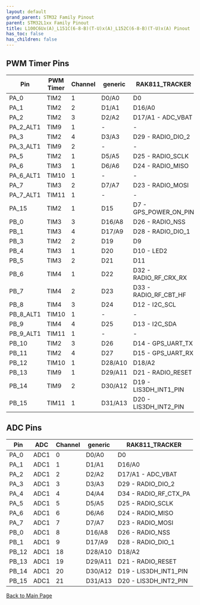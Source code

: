 ```yaml
---
layout: default
grand_parent: STM32 Family Pinout
parent: STM32L1xx Family Pinout
title: L100C6Ux(A)_L151C(6-8-B)(T-U)x(A)_L152C(6-8-B)(T-U)x(A) Pinout
has_toc: false
has_children: false
---
```


## PWM Timer Pins

| Pin | PWM Timer | Channel | generic | RAK811_TRACKER |
| --- | --- | --- | --- | --- |
| PA_0 | TIM2 | 1 | D0/A0 | D0 |
| PA_1 | TIM2 | 2 | D1/A1 | D16/A0 |
| PA_2 | TIM2 | 3 | D2/A2 | D17/A1 - ADC_VBAT |
| PA_2_ALT1 | TIM9 | 1 | - | - |
| PA_3 | TIM2 | 4 | D3/A3 | D29 - RADIO_DIO_2 |
| PA_3_ALT1 | TIM9 | 2 | - | - |
| PA_5 | TIM2 | 1 | D5/A5 | D25 - RADIO_SCLK |
| PA_6 | TIM3 | 1 | D6/A6 | D24 - RADIO_MISO |
| PA_6_ALT1 | TIM10 | 1 | - | - |
| PA_7 | TIM3 | 2 | D7/A7 | D23 - RADIO_MOSI |
| PA_7_ALT1 | TIM11 | 1 | - | - |
| PA_15 | TIM2 | 1 | D15 | D7 - GPS_POWER_ON_PIN |
| PB_0 | TIM3 | 3 | D16/A8 | D26 - RADIO_NSS |
| PB_1 | TIM3 | 4 | D17/A9 | D28 - RADIO_DIO_1 |
| PB_3 | TIM2 | 2 | D19 | D9 |
| PB_4 | TIM3 | 1 | D20 | D10 - LED2 |
| PB_5 | TIM3 | 2 | D21 | D11 |
| PB_6 | TIM4 | 1 | D22 | D32 - RADIO_RF_CRX_RX |
| PB_7 | TIM4 | 2 | D23 | D33 - RADIO_RF_CBT_HF |
| PB_8 | TIM4 | 3 | D24 | D12 - I2C_SCL |
| PB_8_ALT1 | TIM10 | 1 | - | - |
| PB_9 | TIM4 | 4 | D25 | D13 - I2C_SDA |
| PB_9_ALT1 | TIM11 | 1 | - | - |
| PB_10 | TIM2 | 3 | D26 | D14 - GPS_UART_TX |
| PB_11 | TIM2 | 4 | D27 | D15 - GPS_UART_RX |
| PB_12 | TIM10 | 1 | D28/A10 | D18/A2 |
| PB_13 | TIM9 | 1 | D29/A11 | D21 - RADIO_RESET |
| PB_14 | TIM9 | 2 | D30/A12 | D19 - LIS3DH_INT1_PIN |
| PB_15 | TIM11 | 1 | D31/A13 | D20 - LIS3DH_INT2_PIN |


## ADC Pins

| Pin | ADC | Channel | generic | RAK811_TRACKER |
| --- | --- | --- | --- | --- |
| PA_0 | ADC1 | 0 | D0/A0 | D0 |
| PA_1 | ADC1 | 1 | D1/A1 | D16/A0 |
| PA_2 | ADC1 | 2 | D2/A2 | D17/A1 - ADC_VBAT |
| PA_3 | ADC1 | 3 | D3/A3 | D29 - RADIO_DIO_2 |
| PA_4 | ADC1 | 4 | D4/A4 | D34 - RADIO_RF_CTX_PA |
| PA_5 | ADC1 | 5 | D5/A5 | D25 - RADIO_SCLK |
| PA_6 | ADC1 | 6 | D6/A6 | D24 - RADIO_MISO |
| PA_7 | ADC1 | 7 | D7/A7 | D23 - RADIO_MOSI |
| PB_0 | ADC1 | 8 | D16/A8 | D26 - RADIO_NSS |
| PB_1 | ADC1 | 9 | D17/A9 | D28 - RADIO_DIO_1 |
| PB_12 | ADC1 | 18 | D28/A10 | D18/A2 |
| PB_13 | ADC1 | 19 | D29/A11 | D21 - RADIO_RESET |
| PB_14 | ADC1 | 20 | D30/A12 | D19 - LIS3DH_INT1_PIN |
| PB_15 | ADC1 | 21 | D31/A13 | D20 - LIS3DH_INT2_PIN |


[Back to Main Page](../../)